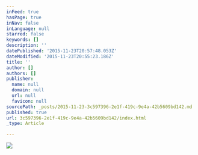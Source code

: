 ```yaml
---
inFeed: true
hasPage: true
inNav: false
inLanguage: null
starred: false
keywords: []
description: ''
datePublished: '2015-11-23T20:57:48.053Z'
dateModified: '2015-11-23T20:55:23.186Z'
title: ''
author: []
authors: []
publisher:
  name: null
  domain: null
  url: null
  favicon: null
sourcePath: _posts/2015-11-23-3c597396-2e1f-419c-9e4a-42b5609bd142.md
published: true
url: 3c597396-2e1f-419c-9e4a-42b5609bd142/index.html
_type: Article

---
```

![](https://the-grid-user-content.s3-us-west-2.amazonaws.com/9c27122e-2f4e-4b57-a3c7-55f84c1f8365.png)